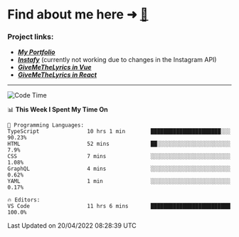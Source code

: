# Find about me here ➜ [🧑](https://pauabella.dev)

### Project links:
- ***[My Portfolio](https://pauabella.dev)***
- ***[Instafy](https://instafy.me)*** (currently not working due to changes in the Instagram API)
- ***[GiveMeTheLyrics in Vue](https://lyrics.pauabella.dev)***
- ***[GiveMeTheLyrics in React](https://pauabella.dev/GiveMeTheLyrics)***

---
<!--START_SECTION:waka-->
![Code Time](http://img.shields.io/badge/Code%20Time-958%20hrs%2013%20mins-blue)

📊 **This Week I Spent My Time On** 

```text
💬 Programming Languages: 
TypeScript               10 hrs 1 min        ██████████████████████░░░   90.23% 
HTML                     52 mins             ██░░░░░░░░░░░░░░░░░░░░░░░   7.9% 
CSS                      7 mins              ░░░░░░░░░░░░░░░░░░░░░░░░░   1.08% 
GraphQL                  4 mins              ░░░░░░░░░░░░░░░░░░░░░░░░░   0.62% 
YAML                     1 min               ░░░░░░░░░░░░░░░░░░░░░░░░░   0.17%

🔥 Editors: 
VS Code                  11 hrs 6 mins       █████████████████████████   100.0%

```


 Last Updated on 20/04/2022 08:28:39 UTC
<!--END_SECTION:waka-->

